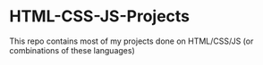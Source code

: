 # HTML-CSS-JS-Projects
This repo contains most of my projects done on HTML/CSS/JS (or combinations of these languages)
